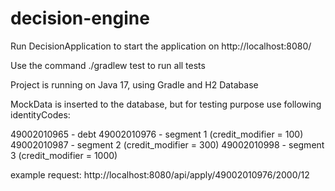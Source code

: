 # decision-engine

Run DecisionApplication to start the application on http://localhost:8080/

Use the command ./gradlew test to run all tests

Project is running on Java 17, using Gradle and H2 Database

MockData is inserted to the database, but for testing purpose use following identityCodes:

49002010965 - debt
49002010976 - segment 1 (credit_modifier = 100)
49002010987 - segment 2 (credit_modifier = 300)
49002010998 - segment 3 (credit_modifier = 1000)

example request:
http://localhost:8080/api/apply/49002010976/2000/12
